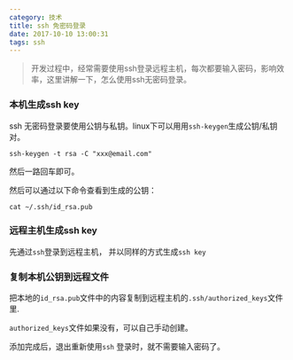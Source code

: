 ```yaml
---
category: 技术
title: ssh 免密码登录
date: 2017-10-10 13:00:31
tags: ssh
---
```


> 开发过程中，经常需要使用ssh登录远程主机，每次都要输入密码，影响效率，这里讲解一下，怎么使用ssh无密码登录。


<!--more-->

### 本机生成ssh key

ssh 无密码登录要使用公钥与私钥。linux下可以用用`ssh-keygen`生成公钥/私钥对。

```shell
ssh-keygen -t rsa -C "xxx@email.com"
```

然后一路回车即可。

然后可以通过以下命令查看到生成的公钥：

```shell
cat ~/.ssh/id_rsa.pub
```

### 远程主机生成ssh key

先通过`ssh`登录到远程主机， 并以同样的方式生成`ssh key`

### 复制本机公钥到远程文件

把本地的`id_rsa.pub`文件中的内容复制到远程主机的`.ssh/authorized_keys`文件里.

`authorized_keys`文件如果没有，可以自己手动创建。

添加完成后，退出重新使用`ssh` 登录时，就不需要输入密码了。